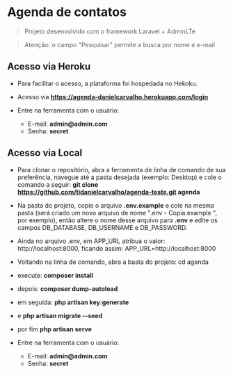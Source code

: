# Agenda de contatos
> Projeto desenvolvido com o framework Laravel + AdminLTe

> Atenção: o campo "Pesquisar" permite a busca por nome e e-mail

## Acesso via Heroku

- Para facilitar o acesso, a plataforma foi hospedada no Hekoku.

- Acesso via __https://agenda-danielcarvalho.herokuapp.com/login__
- Entre na ferramenta com o usuário:
    - E-mail: __admin@admin.com__  
    - Senha: __secret__


## Acesso via Local

- Para clonar o repositório, abra a ferramenta de linha de comando de sua preferência, navegue até a pasta desejada (exemplo: Desktop) e cole o comando a seguir: __git clone https://github.com/tidanielcarvalho/agenda-teste.git agenda__
- Na pasta do projeto, copie o arquivo __.env.example__ e cole na mesma pasta (será criado um novo arquivo de nome ".env - Copia.example ", por exemplo), então altere o nome desse arquivo para __.env__ e edite os campos DB_DATABASE, DB_USERNAME e DB_PASSWORD.
- Ainda no arquivo .env, em APP_URL atribua o valor: http://localhost:8000, ficando assim: APP_URL=http://localhost:8000
- Voltando na linha de comando, abra a basta do projeto: cd agenda
- execute: __composer install__
- depois: __composer dump-autoload__
- em seguida: __php artisan key:generate__
- e __php artisan migrate --seed__

- por fim __php artisan serve__

- Entre na ferramenta com o usuário:
    - E-mail: __admin@admin.com__  
    - Senha: __secret__

   
